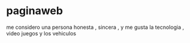 # paginaweb

me considero una persona honesta , sincera , y me gusta la tecnologia , video juegos y los vehiculos 
